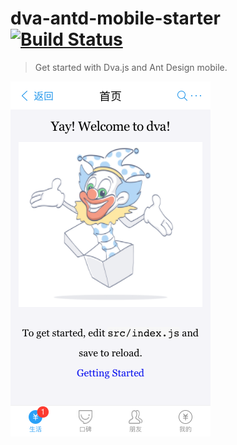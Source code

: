 # dva-antd-mobile-starter [![Build Status](https://travis-ci.org/xlsdg/dva-antd-mobile-starter.svg?branch=master)](https://travis-ci.org/xlsdg/dva-antd-mobile-starter)

> Get started with Dva.js and Ant Design mobile.

![Screen Shot](screenshot.png)
